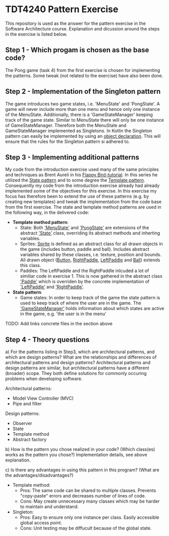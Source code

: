 # TDT4240 Pattern Exercise

This repository is used as the answer for the pattern exercise in the Software Architecture course.
Explanation and dicussion around the steps in the exercise is listed below.

## Step 1 - Which progam is chosen as the base code?
The Pong game (task 4) from the first exercise is chosen for implementing the patterns. Some tweak (not related to the exercise) have also been done.

## Step 2 - Implementation of the Singleton pattern
The game introduces two game states, i.e. 'MenuState' and 'PongState'. A game will never include more than one menu and hence only one instance of the MenuState. Additionally, there is a 'GameStateManager' keeping track of the game state. Similar to MenuState there will only be one instance of GameStateManager. Therefore both the MenuState and GameStateManager implemented as Singletons. In Kotlin the Singleton pattern can easily be implemented by using an [object declaration](https://kotlinlang.org/docs/reference/object-declarations.html#object-declarations). This will ensure that the rules for the Singleton pattern si adhered to.

## Step 3 - Implementing additional patterns
My code from the introduction exercise used many of the same principles and techniques as Brent Aureli in his [Flappy Bird-tutorial](https://www.youtube.com/watch?v=rzBVTPaUUDg). In this series he utilized the [State pattern](https://en.wikipedia.org/wiki/State_pattern) and to some degree the [Template pattern](https://en.wikipedia.org/wiki/Template_method_pattern). Consequently my code from the introduction exercise already had already implemented some of the objectives for this exercise. In this exercise my focus has therefore been to extend the use of these patterns (e.g. by creating new templates) and tweak the implementation from the code base from the first exercise.
The state and template method patterns are used in the following way, in the delivered code:
- **Template method pattern**:
  - State: Both ['MenuState'](https://github.com/maattss/tdt4240-pattern-exercise/blob/master/core/src/com/maattss/pattern/exercise/states/MenuState.kt) and ['PongState'](https://github.com/maattss/tdt4240-pattern-exercise/blob/master/core/src/com/maattss/pattern/exercise/states/PongState.kt) are extensions of the abstract ['State'](https://github.com/maattss/tdt4240-pattern-exercise/blob/master/core/src/com/maattss/pattern/exercise/states/State.kt) class, overriding its abstract methods and inherting variables.
  - Sprites: [Sprite](https://github.com/maattss/tdt4240-pattern-exercise/blob/master/core/src/com/maattss/pattern/exercise/sprites/Sprite.kt) is defined as an abstract class for all drawn objects in the game (includes button, paddle and ball). Includes abstract variables shared by these classes, i.e. texture, position and bounds. All drawn object ([Button](https://github.com/maattss/tdt4240-pattern-exercise/blob/master/core/src/com/maattss/pattern/exercise/sprites/Button.kt), [RightPaddle](https://github.com/maattss/tdt4240-pattern-exercise/blob/master/core/src/com/maattss/pattern/exercise/sprites/RightPaddle.kt), [LeftPaddle](https://github.com/maattss/tdt4240-pattern-exercise/blob/master/core/src/com/maattss/pattern/exercise/sprites/LeftPaddle.kt) and [Ball](https://github.com/maattss/tdt4240-pattern-exercise/blob/master/core/src/com/maattss/pattern/exercise/sprites/Ball.kt)) extends this class.
  - Paddles: The LeftPaddle and the RightPaddle inlcuded a lot of similiar code in exercise 1. This is now gathered in the abstract class ['Paddle'](https://github.com/maattss/tdt4240-pattern-exercise/blob/master/core/src/com/maattss/pattern/exercise/sprites/Paddle.kt) which is overriden by the concrete implementation of ['LeftPaddle'](https://github.com/maattss/tdt4240-pattern-exercise/blob/master/core/src/com/maattss/pattern/exercise/sprites/LeftPaddle.kt) and ['RightPaddle'](https://github.com/maattss/tdt4240-pattern-exercise/blob/master/core/src/com/maattss/pattern/exercise/sprites/RightPaddle.kt).
- **State pattern**:
  - Game states: In order to keep track of the game the state pattern is used to keep track of where the user are in the game. The ['GameStateManager'](https://github.com/maattss/tdt4240-pattern-exercise/blob/master/core/src/com/maattss/pattern/exercise/states/GameStateManager.kt) holds information about which states are active in the game, e.g. 'the user is in the menu' 

TODO: Add links concrete files in the section above

## Step 4 - Theory questions
a) For the patterns listing in Step3, which are architectural patterns, and which are design
patterns? What are the relationships and differences of architectural patterns and design
patterns?
Architectural patterns and design patterns are similar, but architectural patterns have a different (broader) scope. They both define solutions for commonly occuring problems when developing software.

Architectural patterns:
- Model View Controller (MVC)
- Pipe and filter

Design patterns:
- Observer
- State
- Template method
- Abstract factory

b) How is the pattern you chose realized in your code? (Which class(es) works as the
pattern you chose?)
Implementation details, see above explanation.

c) Is there any advantages in using this pattern in this program? (What are the
advantages/disadvantages?)
- Template method:
  - Pros: The same code can be shared to multiple classes. Prevents "copy-paste" errors and decreases number of lines of code.
  - Cons: May create unnecessary many classes which may be harder to maintain and understand.
- Singleton: 
  - Pros: Easy to ensure only one instance per class. Easily accessible global access point.
  - Cons: Unit testing may be diffucult because of the global state.
